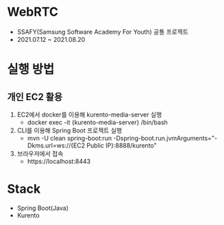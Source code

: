 # WebRTC

- SSAFY(Samsung Software Academy For Youth) 공통 프로젝트
- 2021.07.12 ~ 2021.08.20

# 실행 방법

## 개인 EC2 활용

1. EC2에서 docker를 이용해 kurento-media-server 실행
   - docker exec -it {kurento-media-server} /bin/bash
2. CLI를 이용해 Spring Boot 프로젝트 실행
   - mvn -U clean spring-boot:run -Dspring-boot.run.jvmArguments="-Dkms.url=ws://{EC2 Public IP}:8888/kurento"
3. 브라우저에서 접속
   - https://localhost:8443

# Stack

- Spring Boot(Java)
- Kurento